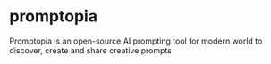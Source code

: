 # promptopia
Promptopia is an open-source AI prompting tool for modern world to discover, create and share creative prompts
